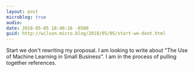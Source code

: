 ```yaml
---
layout: post
microblog: true
audio: 
date: 2018-05-05 18:40:16 -0500
guid: http://wilson.micro.blog/2018/05/05/start-we-dont.html
---
```

Start we don't rewriting my proposal. I am looking to write about "The Use of Machine Learning in Small Business". I am in the process of pulling together references. 
